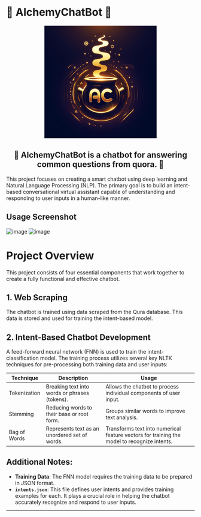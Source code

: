 # 📁 AlchemyChatBot 🚀

<p align="center">
  <img src="./alchemychatbot.png" width="300" alt="Top N Disk Analyzer">  
</p>
<h2 align="center">🚀 AlchemyChatBot is a chatbot for answering common questions from quora. 🚀</h2>

This project focuses on creating a smart chatbot using deep learning and Natural Language Processing (NLP). The primary goal is to build an intent-based conversational virtual assistant capable of understanding and responding to user inputs in a human-like manner.

## Usage Screenshot

<img width="1696" alt="image" src="https://github.com/GirishCodeAlchemy/AlchemyChatBot/assets/143807663/b7b05b91-6ebd-4805-ac72-817a617fde28">

<img width="416" alt="image" src="https://github.com/GirishCodeAlchemy/AlchemyChatBot/assets/143807663/f21faba2-de61-4efc-a899-4cc36a1953fc">


# Project Overview

This project consists of four essential components that work together to create a fully functional and effective chatbot.

## 1. Web Scraping
The chatbot is trained using data scraped from the Qura database. This data is stored and used for training the intent-based model.

## 2. Intent-Based Chatbot Development
A feed-forward neural network (FNN) is used to train the intent-classification model. The training process utilizes several key NLTK techniques for pre-processing both training data and user inputs:

| Technique       | Description                                          | Usage                                                                                      |
| --------------- | ---------------------------------------------------- | ------------------------------------------------------------------------------------------ |
| Tokenization    | Breaking text into words or phrases (tokens).        | Allows the chatbot to process individual components of user input.                         |
| Stemming        | Reducing words to their base or root form.            | Groups similar words to improve text analysis.                                              |
| Bag of Words    | Represents text as an unordered set of words.         | Transforms text into numerical feature vectors for training the model to recognize intents. |

## Additional Notes:
- **Training Data**: The FNN model requires the training data to be prepared in JSON format.
- **`intents.json`**: This file defines user intents and provides training examples for each. It plays a crucial role in helping the chatbot accurately recognize and respond to user inputs.
****

